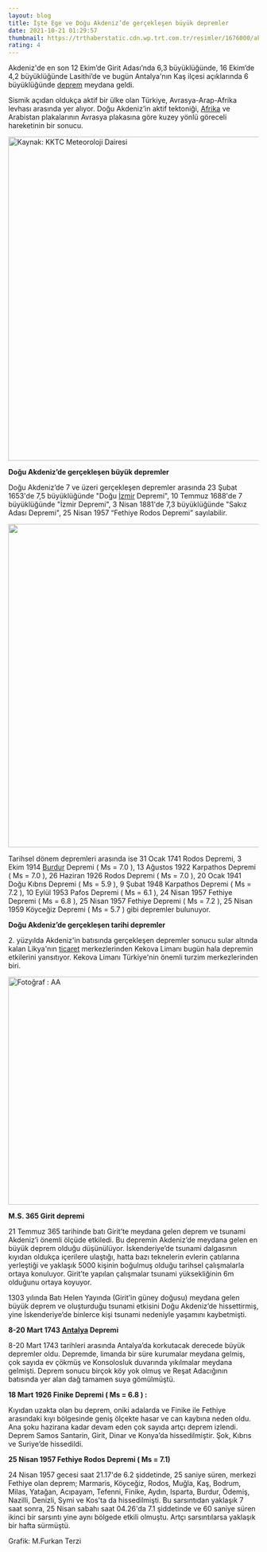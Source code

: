 ```yaml
--- 
layout: blog
title: İşte Ege ve Doğu Akdeniz’de gerçekleşen büyük depremler
date: 2021-10-21 01:29:57
thumbnail: https://trthaberstatic.cdn.wp.trt.com.tr/resimler/1676000/akdeniz-deprem-aa-1677484.jpg
rating: 4
---
```

<p>
	Akdeniz'de en son 12 Ekim’de Girit Adası’nda 6,3 büyüklüğünde, 16 Ekim’de 4,2 büyüklüğünde Lasithi’de ve bugün Antalya'nın Kaş ilçesi açıklarında 6 büyüklüğünde <a href="https://www.trthaber.com/etiket/deprem/" target="_blank">deprem</a> meydana geldi.</p>
<p>
	Sismik açıdan oldukça aktif bir ülke olan Türkiye, Avrasya-Arap-Afrika levhası arasında yer alıyor. Doğu Akdeniz’in aktif tektoniği, <a href="https://www.trthaber.com/etiket/afrika/" target="_blank">Afrika</a> ve Arabistan plakalarının Avrasya plakasına göre kuzey yönlü göreceli hareketinin bir sonucu.</p>
<p>
	<img alt="Kaynak: KKTC Meteoroloji Dairesi" src="../dosyalar/images/1(798).jpg" style="width: 650px; height: 651px;" /></p>
<p>
	<strong>Doğu Akdeniz’de gerçekleşen büyük depremler</strong></p>
<p>
	Doğu Akdeniz’de 7 ve üzeri gerçekleşen depremler arasında 23 Şubat 1653'de 7,5 büyüklüğünde "Doğu <a href="https://www.trthaber.com/etiket/izmir/" target="_blank">İzmir</a> Depremi", 10 Temmuz 1688'de 7 büyüklüğünde "İzmir Depremi", 3 Nisan 1881'de 7,3 büyüklüğünde "Sakız Adası Depremi", 25 Nisan 1957 “Fethiye Rodos Depremi” sayılabilir.</p>
<p>
	<img alt="" src="../dosyalar/images/AKDENİZ ÜLKELERİ-03.jpg" style="width: 650px; height: 650px;" /></p>
<p>
	Tarihsel dönem depremleri arasında ise 31 Ocak 1741 Rodos Depremi, 3 Ekim 1914 <a href="https://www.trthaber.com/etiket/burdur/" target="_blank">Burdur</a> Depremi ( Ms = 7.0 ), 13 Ağustos 1922 Karpathos Depremi ( Ms = 7.0 ), 26 Haziran 1926 Rodos Depremi ( Ms = 7.0 ), 20 Ocak 1941 Doğu Kıbrıs Depremi ( Ms = 5.9 ), 9 Şubat 1948 Karpathos Depremi ( Ms = 7.2 ), 10 Eylül 1953 Pafos Depremi ( Ms = 6.1 ), 24 Nisan 1957 Fethiye Depremi ( Ms = 6.8 ), 25 Nisan 1957 Fethiye Depremi ( Ms = 7.2 ), 25 Nisan 1959 Köyceğiz Depremi ( Ms = 5.7 ) gibi depremler bulunuyor.</p>
<p>
	<strong>Doğu Akdeniz’de gerçekleşen tarihi depremler</strong></p>
<p>
	2. yüzyılda Akdeniz'in batısında gerçekleşen depremler sonucu sular altında kalan Likya'nın <a href="https://www.trthaber.com/etiket/ticaret/" target="_blank">ticaret</a> merkezlerinden Kekova Limanı bugün hala depremin etkilerini yansıtıyor. Kekova Limanı Türkiye'nin önemli turzim merkezlerinden biri. </p>
<p>
	<img alt="Fotoğraf : AA" src="../dosyalar/images/AA-120769358.jpg" style="width: 650px; height: 458px;" /></p>
<p>
	<strong>M.S. 365 Girit depremi</strong></p>
<p>
	21 Temmuz 365 tarihinde batı Girit’te meydana gelen deprem ve tsunami Akdeniz’i önemli ölçüde etkiledi. Bu depremin Akdeniz’de meydana gelen en büyük deprem olduğu düşünülüyor. İskenderiye’de tsunami dalgasının kıyıdan oldukça içerilere ulaştığı, hatta bazı teknelerin evlerin çatılarına yerleştiği ve yaklaşık 5000 kişinin boğulmuş olduğu tarihsel çalışmalarla ortaya konuluyor. Girit’te yapılan çalışmalar tsunami yüksekliğinin 6m olduğunu ortaya koyuyor.</p>
<p>
	1303 yılında Batı Helen Yayında (Girit’in güney doğusu) meydana gelen büyük deprem ve oluşturduğu tsunami etkisini Doğu Akdeniz’de hissettirmiş, yine İskenderiye’de binlerce kişi tsunami nedeniyle yaşamını kaybetmişti.</p>
<p>
	<strong>8-20 Mart 1743 <a href="https://www.trthaber.com/etiket/antalya/" target="_blank">Antalya</a> Depremi</strong></p>
<p>
	8-20 Mart 1743 tarihleri arasında Antalya’da korkutacak derecede büyük depremler oldu. Depremde, limanda bir süre kurumalar meydana gelmiş, çok sayıda ev çökmüş ve Konsolosluk duvarında yıkılmalar meydana gelmişti. Deprem sonucu birçok köy yok olmuş ve Reşat Adacığının batısında yer alan dağ tamamen suya gömülmüştü.</p>
<p>
	<strong>18 Mart 1926 Finike Depremi ( Ms = 6.8 ) :</strong></p>
<p>
	Kıyıdan uzakta olan bu deprem, oniki adalarda ve Finike ile Fethiye arasındaki kıyı bölgesinde geniş ölçekte hasar ve can kaybına neden oldu. Ana şoku hazirana kadar devam eden çok sayıda artçı deprem izlendi. Deprem Samos Santarin, Girit, Dinar ve Konya’da hissedilmiştir. Şok, Kıbrıs ve Suriye’de hissedildi.</p>
<p>
	<strong>25 Nisan 1957 Fethiye Rodos Depremi ( Ms = 7.1)</strong></p>
<p>
	24 Nisan 1957 gecesi saat 21.17'de 6.2 şiddetinde, 25 saniye süren, merkezi Fethiye olan deprem; Marmaris, Köyceğiz, Rodos, Muğla, Kaş, Bodrum, Milas, Yatağan, Acıpayam, Tefenni, Finike, Aydın, Isparta, Burdur, Ödemiş, Nazilli, Denizli, Symi ve Kos'ta da hissedilmişti. Bu sarsıntıdan yaklaşık 7 saat sonra, 25 Nisan sabahı saat 04.26'da 7.1 şiddetinde ve 60 saniye süren ikinci bir sarsıntı yine aynı bölgede etkili olmuştu. Artçı sarsıntılarsa yaklaşık bir hafta sürmüştü.</p>
<p>
	Grafik: M.Furkan Terzi</p>

